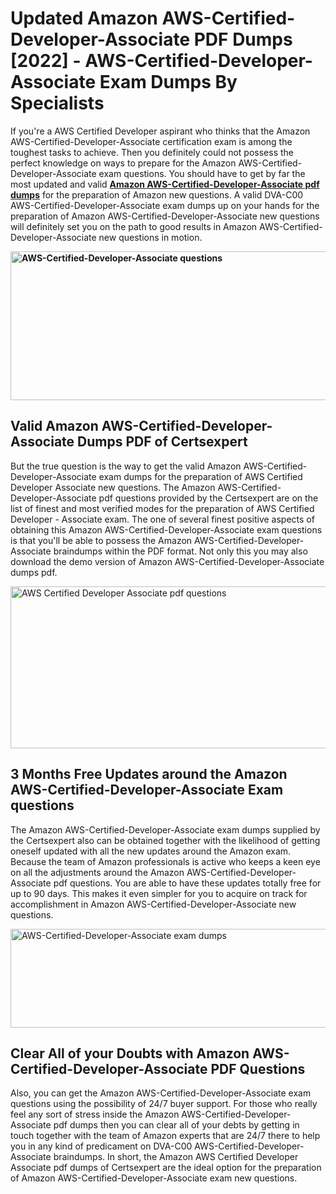 <h1><strong>Updated Amazon AWS-Certified-Developer-Associate PDF Dumps [2022] - AWS-Certified-Developer-Associate Exam Dumps By Specialists&nbsp;</strong></h1>
<p><span style="font-weight: 400;">If you're a AWS Certified Developer aspirant who thinks that the Amazon AWS-Certified-Developer-Associate certification exam is among the toughest tasks to achieve. Then you definitely could not possess the perfect knowledge on ways to prepare for the Amazon AWS-Certified-Developer-Associate exam questions. You should have to get by far the most updated and valid <strong><a href="https://www.certsexpert.com/AWS-Certified-Developer-Associate-pdf-questions.html">Amazon AWS-Certified-Developer-Associate pdf dumps</a></strong> for the preparation of Amazon new questions. A valid DVA-C00 AWS-Certified-Developer-Associate exam dumps up on your hands for the preparation of Amazon AWS-Certified-Developer-Associate new questions will definitely set you on the path to good results in Amazon AWS-Certified-Developer-Associate new questions in motion.</span></p>
<p><span style="font-weight: 400;"><strong><img style="display: block; margin-left: auto; margin-right: auto;" src="https://i.ibb.co/QXh983F/73475278-2429792180625311-4586132736837681152-n.jpg" alt="AWS-Certified-Developer-Associate questions" width="632" height="238" /></strong></span></p>
<h2><strong>Valid Amazon AWS-Certified-Developer-Associate Dumps PDF of Certsexpert</strong></h2>
<p><span style="font-weight: 400;">But the true question is the way to get the valid Amazon AWS-Certified-Developer-Associate exam dumps for the preparation of AWS Certified Developer Associate new questions. The Amazon AWS-Certified-Developer-Associate pdf questions provided by the Certsexpert are on the list of finest and most verified modes for the preparation of AWS Certified Developer - Associate exam. The one of several finest positive aspects of obtaining this Amazon AWS-Certified-Developer-Associate exam questions is that you'll be able to possess the Amazon AWS-Certified-Developer-Associate braindumps within the PDF format. Not only this you may also download the demo version of Amazon AWS-Certified-Developer-Associate dumps pdf.</span></p>
<p><span style="font-weight: 400;"><img style="display: block; margin-left: auto; margin-right: auto;" src="https://i.ibb.co/Jd8hN2L/76714008-3182067705200142-8735104740007870464-n.jpg" alt="AWS Certified Developer Associate pdf questions" width="701" height="259" /></span></p>
<h2><strong>3 Months Free Updates around the Amazon AWS-Certified-Developer-Associate Exam questions</strong></h2>
<p><span style="font-weight: 400;">The Amazon AWS-Certified-Developer-Associate exam dumps supplied by the Certsexpert also can be obtained together with the likelihood of getting oneself updated with all the new updates around the Amazon exam. Because the team of Amazon professionals is active who keeps a keen eye on all the adjustments around the Amazon AWS-Certified-Developer-Associate pdf questions. You are able to have these updates totally free for up to 90 days. This makes it even simpler for you to acquire on track for accomplishment in Amazon AWS-Certified-Developer-Associate new questions.</span></p>
<p><span style="font-weight: 400;"><a href="https://www.certsexpert.com/AWS-Certified-Developer-Associate-pdf-questions.html"><img style="display: block; margin-left: auto; margin-right: auto;" src="https://i.ibb.co/TMnKrkJ/75398236-424489711531572-5064688549987614720-n.jpg" alt="AWS-Certified-Developer-Associate exam dumps" width="714" height="158" /></a></span></p>
<h2><strong>Clear All of your Doubts with Amazon AWS-Certified-Developer-Associate PDF Questions</strong></h2>
<p>Also, you can get the Amazon AWS-Certified-Developer-Associate exam questions using the possibility of 24/7 buyer support. For those who really feel any sort of stress inside the Amazon AWS-Certified-Developer-Associate pdf dumps then you can clear all of your debts by getting in touch together with the team of Amazon experts that are 24/7 there to help you in any kind of predicament on DVA-C00 AWS-Certified-Developer-Associate braindumps. In short, the Amazon AWS Certified Developer Associate pdf dumps of Certsexpert are the ideal option for the preparation of Amazon AWS-Certified-Developer-Associate exam new questions.</p>
